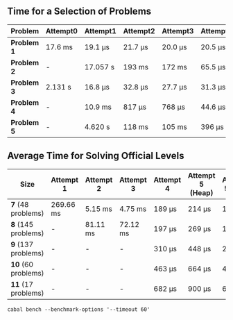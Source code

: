 ## Time for a Selection of Problems

| Problem      | Attempt0 | Attempt1 | Attempt2 | Attempt3 | Attempt4 | Attempt5 |
| ------------ | -------- | -------- | -------- | -------- | -------- | -------- |
| **Problem 1** | 17.6 ms  | 19.1 μs  | 21.7 μs  | 20.0 μs  | 20.5 μs  | 22.3 μs  |
| **Problem 2** | -   | 17.057 s | 193 ms   | 172 ms   | 65.5 μs  | 101 μs   |
| **Problem 3** | 2.131 s  | 16.8 μs  | 32.8 μs  | 27.7 μs  | 31.3 μs  | 43.6 μs  |
| **Problem 4** | -   | 10.9 ms  | 817 μs   | 768 μs   | 44.6 μs  | 66.5 μs  |
| **Problem 5** | -   | 4.620 s  | 118 ms   | 105 ms   | 396 μs   | 616 μs   |

## Average Time for Solving Official Levels

| Size                   | Attempt 1 | Attempt 2 | Attempt 3 | Attempt 4 | Attempt 5 (Heap) | Attempt 5 (Set) | Attempt 6       | SMT Solver (Z3) |
| ---------------------- | --------- | --------- | --------- | --------- | ---------------- |---------------- | --------------- | --------------- |
| **7** (48 problems)    | 269.66 ms | 5.15 ms   | 4.75 ms   | 189 μs    | 214 μs           | 168 μs          | 167 μs          | 11.02 ms        |
| **8** (145 problems)   | -         | 81.11 ms  | 72.12 ms  | 197 μs    | 269 μs           | 166 μs          | 165 μs          | 20.62 ms        |
| **9** (137 problems)   | -         | -         | -         | 310 μs    | 448 μs           | 275 μs          | 272 μs          | 32.03 ms        |
| **10** (60 problems)   | -         | -         | -         | 463 μs    | 664 μs           | 430 μs          | 415 μs          | 51 ms           |
| **11**  (17 problems)  | -         | -         | -         | 682 μs    | 900 μs           | 652 μs          | 641 μs          | 67 ms           |


```
cabal bench --benchmark-options '--timeout 60'
```